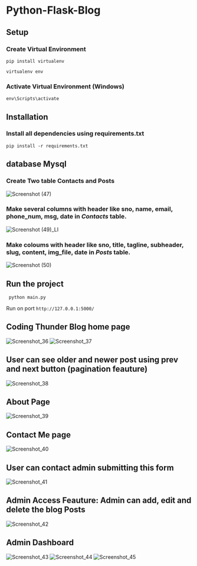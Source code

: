 # Python-Flask-Blog

## Setup
### Create Virtual Environment 
```
pip install virtualenv
```
```
virtualenv env
```
### Activate Virtual Environment (Windows)
```
env\Scripts\activate
```

## Installation
### Install all dependencies using requirements.txt
```
pip install -r requirements.txt
```

## database Mysql
### Create Two table Contacts and Posts
![Screenshot (47)](https://user-images.githubusercontent.com/54779977/160832338-fba869bd-4b8e-41fc-bf63-2a9397aee8e9.png)

### Make several columns with header like sno, name, email, phone_num, msg, date in <i>Contacts</i> table.
![Screenshot (49)_LI](https://user-images.githubusercontent.com/54779977/160839635-d787d5da-3519-4190-9829-77fc21b11e8d.jpg)


### Make coloums with header like sno, title, tagline, subheader, slug, content, img_file, date in <i>Posts</i> table.
![Screenshot (50)](https://user-images.githubusercontent.com/54779977/160844614-b76627f5-34c4-4c88-bd56-04652a363784.png)

## Run the project
```
 python main.py
```
Run on port 
```http://127.0.0.1:5000/```

## Coding Thunder Blog home page

![Screenshot_36](https://user-images.githubusercontent.com/54779977/160809973-7aa97daf-ef09-4d0d-baa4-15ecda1d9f60.png)
![Screenshot_37](https://user-images.githubusercontent.com/54779977/160809185-d4072de1-4f3d-4b78-914a-25ab53f84cec.png)

## User can see older and newer post using prev and next button (pagination feauture)
![Screenshot_38](https://user-images.githubusercontent.com/54779977/160810305-210a3311-989d-46fe-9a12-433d3925d5df.png)


## About Page
![Screenshot_39](https://user-images.githubusercontent.com/54779977/160810846-e0ec21dd-4f33-4191-9f3c-62c67914a391.png)

## Contact Me page
![Screenshot_40](https://user-images.githubusercontent.com/54779977/160810914-7419706b-38ff-4242-8de6-3205adfe5fb2.png)

## User can contact admin submitting this form
![Screenshot_41](https://user-images.githubusercontent.com/54779977/160810930-eae802a9-fb24-4621-b4c4-cc24693c1a3a.png)

## Admin Access Feauture: Admin can add, edit and delete the blog Posts
![Screenshot_42](https://user-images.githubusercontent.com/54779977/160810955-5771b4cc-63a8-43fe-8810-1da60bc09af9.png)

## Admin Dashboard 
![Screenshot_43](https://user-images.githubusercontent.com/54779977/160810980-bef83a4d-baf2-4cb9-b1a9-f729672b563b.png)
![Screenshot_44](https://user-images.githubusercontent.com/54779977/160811005-2c9c5ba3-368d-4c45-85c3-fdb910149d19.png)
![Screenshot_45](https://user-images.githubusercontent.com/54779977/160811019-137bf5b7-4272-479e-a0c9-c0ceadb86cbf.png)
